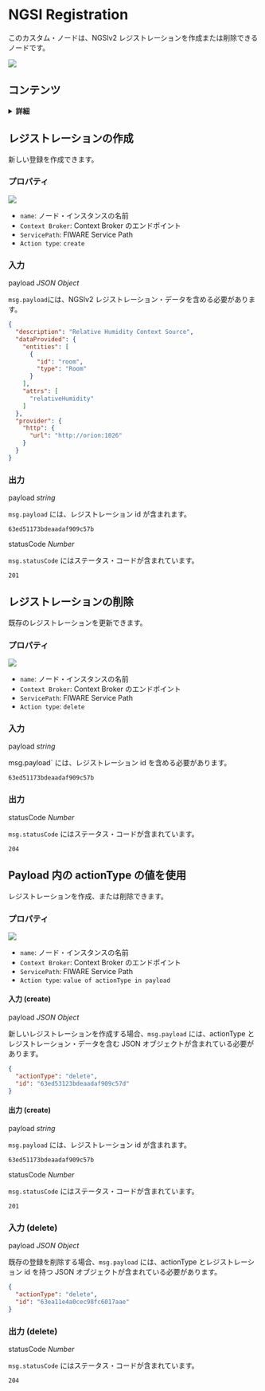 # NGSI Registration

このカスタム・ノードは、NGSIv2 レジストレーションを作成または削除できるノードです。

![](https://raw.githubusercontent.com/lets-fiware/node-red-contrib-letsfiware-NGSI/gh-pages/images/registration/registration-01.png)

## コンテンツ

<details>
<summary><strong>詳細</strong></summary>

-   [レジストレーションの作成](#create-a-registration)
-   [レジストレーションの削除](#delete-a-registration)
-   [Payload 内の actionType の値を使用](#use-value-of-actiontype-in-payload)

</details>

<a name="create-a-registration"></a>

## レジストレーションの作成

新しい登録を作成できます。

### プロパティ

![](https://raw.githubusercontent.com/lets-fiware/node-red-contrib-letsfiware-NGSI/gh-pages/images/registration/registration-02.png)

-   `name`: ノード・インスタンスの名前
-   `Context Broker`: Context Broker のエンドポイント
-   `ServicePath`: FIWARE Service Path
-   `Action type`: `create`

### 入力

payload *JSON Object*

`msg.payload`には、NGSIv2 レジストレーション・データを含める必要があります。

```json
{
  "description": "Relative Humidity Context Source",
  "dataProvided": {
    "entities": [
      {
        "id": "room",
        "type": "Room"
      }
    ],
    "attrs": [
      "relativeHumidity"
    ]
  },
  "provider": {
    "http": {
      "url": "http://orion:1026"
    }
  }
}
```

### 出力

payload  *string*

`msg.payload` には、レジストレーション id が含まれます。

```text
63ed51173bdeaadaf909c57b
```

statusCode *Number*

`msg.statusCode` にはステータス・コードが含まれています。

```text
201
```

<a name="delete-a-registration"></a>

## レジストレーションの削除

既存のレジストレーションを更新できます。

### プロパティ

![](https://raw.githubusercontent.com/lets-fiware/node-red-contrib-letsfiware-NGSI/gh-pages/images/registration/registration-03.png)

-   `name`: ノード・インスタンスの名前
-   `Context Broker`: Context Broker のエンドポイント
-   `ServicePath`: FIWARE Service Path
-   `Action type`: `delete`

### 入力

payload *string*

msg.payload` には、レジストレーション id を含める必要があります。

```text
63ed51173bdeaadaf909c57b
```

### 出力

statusCode *Number*

`msg.statusCode` にはステータス・コードが含まれています。

```
204
```

<a name="use-value-of-actiontype-in-payload"></a>

## Payload 内の actionType の値を使用

レジストレーションを作成、または削除できます。

### プロパティ

![](https://raw.githubusercontent.com/lets-fiware/node-red-contrib-letsfiware-NGSI/gh-pages/images/registration/registration-04.png)

-   `name`: ノード・インスタンスの名前
-   `Context Broker`: Context Broker のエンドポイント
-   `ServicePath`: FIWARE Service Path
-   `Action type`: `value of actionType in payload`


#### 入力 (create)

payload *JSON Object*

新しいレジストレーションを作成する場合、`msg.payload` には、actionType とレジストレーション・データを含む JSON オブジェクトが含まれている必要があります。

```json
{
  "actionType": "delete",
  "id": "63ed53123bdeaadaf909c57d"
}
```

#### 出力 (create)

payload  *string*

`msg.payload` には、レジストレーション id が含まれます。

```text
63ed51173bdeaadaf909c57b
```

statusCode *Number*

`msg.statusCode` にはステータス・コードが含まれています。

```text
201
```

### 入力 (delete)

payload *JSON Object*

既存の登録を削除する場合、`msg.payload` には、actionType とレジストレーション id を持つ JSON オブジェクトが含まれている必要があります。

```json
{
  "actionType": "delete",
  "id": "63ea11e4a0cec98fc6017aae"
}
```

### 出力 (delete)

statusCode *Number*

`msg.statusCode` にはステータス・コードが含まれています。

```text
204
```